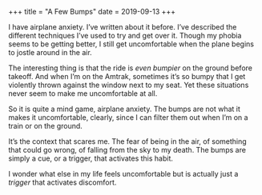 +++
title = "A Few Bumps"
date = 2019-09-13
+++

I have airplane anxiety. I’ve written about it before. I’ve described the different techniques I’ve used to try and get over it. Though my phobia seems to be getting better, I still get uncomfortable when the plane begins to jostle around in the air.

The interesting thing is that the ride is _even bumpier_ on the ground before takeoff. And when I’m on the Amtrak, sometimes it’s so bumpy that I get violently thrown against the window next to my seat. Yet these situations never seem to make me uncomfortable at all.

So it is quite a mind game, airplane anxiety. The bumps are not what it makes it uncomfortable, clearly, since I can filter them out when I’m on a train or on the ground.

It’s the context that scares me. The fear of being in the air, of something that could go wrong, of falling from the sky to my death. The bumps are simply a cue, or a trigger, that activates this habit.

I wonder what else in my life feels uncomfortable but is actually just a _trigger_ that activates discomfort.